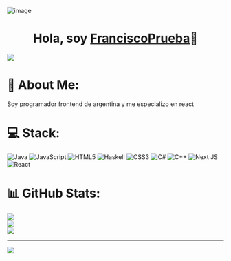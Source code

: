 ![image](https://github.com/FranciscoPrueba/FranciscoPrueba/assets/153673143/665cd295-4e24-4f25-a900-8127df51b2c9)<div align="center">
<h1 align="center">Hola, soy <a href="https://www.youtube.com/channel/UCMe09_7LPcSPYbzWCYmZVwA">FranciscoPrueba</a>👋</h1>
</div>

<img src="https://github.com/FranciscoPrueba/FranciscoPrueba/assets/153673143/7b6d5ebf-b3f5-4b0c-8921-441376d6976b">

# 💫 About Me:
Soy programador frontend de argentina y me especializo en react 


# 💻  Stack:
![Java](https://img.shields.io/badge/java-%23ED8B00.svg?style=for-the-badge&logo=openjdk&logoColor=white) ![JavaScript](https://img.shields.io/badge/javascript-%23323330.svg?style=for-the-badge&logo=javascript&logoColor=%23F7DF1E) ![HTML5](https://img.shields.io/badge/html5-%23E34F26.svg?style=for-the-badge&logo=html5&logoColor=white) ![Haskell](https://img.shields.io/badge/Haskell-5e5086?style=for-the-badge&logo=haskell&logoColor=white) ![CSS3](https://img.shields.io/badge/css3-%231572B6.svg?style=for-the-badge&logo=css3&logoColor=white) ![C#](https://img.shields.io/badge/c%23-%23239120.svg?style=for-the-badge&logo=csharp&logoColor=white) ![C++](https://img.shields.io/badge/c++-%2300599C.svg?style=for-the-badge&logo=c%2B%2B&logoColor=white) ![Next JS](https://img.shields.io/badge/Next-black?style=for-the-badge&logo=next.js&logoColor=white) ![React](https://img.shields.io/badge/react-%2320232a.svg?style=for-the-badge&logo=react&logoColor=%2361DAFB)
# 📊 GitHub Stats:
![](https://github-readme-stats.vercel.app/api?username=FranciscoPrueba&theme=radical&hide_border=false&include_all_commits=false&count_private=false)<br/>
![](https://github-readme-streak-stats.herokuapp.com/?user=FranciscoPrueba&theme=radical&hide_border=false)<br/>
![](https://github-readme-stats.vercel.app/api/top-langs/?username=FranciscoPrueba&theme=radical&hide_border=false&include_all_commits=false&count_private=false&layout=compact)

---
[![](https://visitcount.itsvg.in/api?id=FranciscoPrueba&icon=0&color=0)](https://visitcount.itsvg.in)

<!-- Proudly created with GPRM ( https://gprm.itsvg.in ) -->
